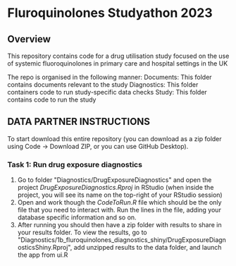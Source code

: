 # Fluroquinolones Studyathon 2023

## Overview
This repository contains code for a drug utilisation study focused on the use of systemic fluoroquinolones in primary care and hospital settings in the UK

The repo is organised in the following manner:
Documents: This folder contains documents relevant to the study 
Diagnostics: This folder containers code to run study-specific data checks
Study: This folder contains code to run the study


## DATA PARTNER INSTRUCTIONS

To start download this entire repository (you can download as a zip folder using Code -> Download ZIP, or you can use GitHub Desktop). 

### Task 1: Run drug exposure diagnostics
1) Go to folder "Diagnostics/DrugExposureDiagnostics" and open the project <i>DrugExposureDiagnostics.Rproj</i> in RStudio (when inside the project, you will see its name on the top-right of your RStudio session)
2) Open and work though the <i>CodeToRun.R</i> file which should be the only file that you need to interact with. Run the lines in the file, adding your database specific information and so on.
3) After running you should then have a zip folder with results to share in your results folder. To view the results, go to "Diagnostics/1b_fluroquinolones_diagnostics_shiny/DrugExposureDiagnosticsShiny.Rproj", add unzipped results to the data folder,  and launch the app from ui.R

